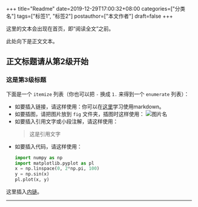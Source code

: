 +++
title="Readme"
date=2019-12-29T17:00:32+08:00
categories=["分类名"]
tags=["标签1", "标签2"]
postauthor=["本文作者"]
draft=false
+++

这里的文本会出现在首页，即“阅读全文”之前。

<!--more-->

此处向下是正文文本。

## 正文标题请从第2级开始

### 这是第3级标题

下面是一个 `` itemize `` 列表（你也可以把 `-` 换成 ` 1. ` 来得到一个 `` enumerate `` 列表）：

- 如要插入链接，请这样使用：你可以在[这里](https://guides.github.com/features/mastering-markdown/)学习使用markdown。
- 如要插图，请把图片放到 `` fig `` 文件夹，插图时这样使用：
   ![图片名](/maupassant-hugo/fig/sine.png)
- 如要插入引用文字或小段注解，请这样使用：
   > 这是引用文字
- 如要插入代码，请这样使用：
   ```python
   import numpy as np
   import matplotlib.pyplot as pl
   x = np.linspace(0, 2*np.pi, 100)
   y = np.sin(x)
   pl.plot(x, y)
   ```

这里插入[内链](/maupassant-hugo/innerlinks/xiaoma/)。

---
